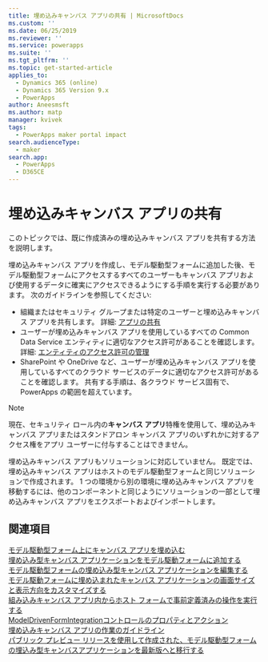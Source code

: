 ```yaml
---
title: 埋め込みキャンバス アプリの共有 | MicrosoftDocs
ms.custom: ''
ms.date: 06/25/2019
ms.reviewer: ''
ms.service: powerapps
ms.suite: ''
ms.tgt_pltfrm: ''
ms.topic: get-started-article
applies_to:
  - Dynamics 365 (online)
  - Dynamics 365 Version 9.x
  - PowerApps
author: Aneesmsft
ms.author: matp
manager: kvivek
tags:
  - PowerApps maker portal impact
search.audienceType:
  - maker
search.app:
  - PowerApps
  - D365CE
---
```


# <a name="share-an-embedded-canvas-app"></a>埋め込みキャンバス アプリの共有
このトピックでは、既に作成済みの埋め込みキャンバス アプリを共有する方法を説明します。

埋め込みキャンバス アプリを作成し、モデル駆動型フォームに追加した後、モデル駆動型フォームにアクセスするすべてのユーザーもキャンバス アプリおよび使用するデータに確実にアクセスできるようにする手順を実行する必要があります。 次のガイドラインを参照してください:
-   組織またはセキュリティ グループまたは特定のユーザーと埋め込みキャンバス アプリを共有します。 詳細: [アプリの共有](../canvas-apps/share-app.md#share-an-app)
-   ユーザーが埋め込みキャンバス アプリを使用しているすべての Common Data Service エンティティに適切なアクセス許可があることを確認します。 詳細: [エンティティのアクセス許可の管理](../canvas-apps/share-app.md#manage-entity-permissions)
-   SharePoint や OneDrive など、ユーザーが埋め込みキャンバス アプリを使用しているすべてのクラウド サービスのデータに適切なアクセス許可があることを確認します。 共有する手順は、各クラウド サービス固有で、PowerApps の範囲を超えています。

> [!NOTE]
> 現在、セキュリティ ロール内の**キャンバス アプリ**特権を使用して、埋め込みキャンバス アプリまたはスタンドアロン キャンバス アプリのいずれかに対するアクセス権をアプリ ユーザーに付与することはできません。

埋め込みキャンバス アプリもソリューションに対応していません。 既定では、埋め込みキャンバス アプリはホストのモデル駆動型フォームと同じソリューションで作成されます。 1 つの環境から別の環境に埋め込みキャンバス アプリを移動するには、他のコンポーネントと同じようにソリューションの一部として埋め込みキャンバス アプリをエクスポートおよびインポートします。

## <a name="see-also"></a>関連項目
[モデル駆動型フォーム上にキャンバス アプリを埋め込む](embed-canvas-app-in-form.md) <br />
[埋め込み型キャンバス アプリケーションをモデル駆動フォームに追加する](embedded-canvas-app-add-classic-designer.md) <br />
[モデル駆動型フォームの埋め込み型キャンバス アプリケーションを編集する](embedded-canvas-app-edit-classic-designer.md) <br />
[モデル駆動フォームに埋め込まれたキャンバス アプリケーションの画面サイズと表示方向をカスタマイズする](embedded-canvas-app-customize-screen.md) <br />
[組み込みキャンバス アプリ内からホスト フォームで事前定義済みの操作を実行する](embedded-canvas-app-actions.md) <br />
[ModelDrivenFormIntegrationコントロールのプロパティとアクション](embedded-canvas-app-properties-actions.md) <br />
[埋め込みキャンバス アプリの作業のガイドライン](embedded-canvas-app-guidelines.md) <br />
[パブリック プレビュー リリースを使用して作成された、モデル駆動型フォームの埋込み型キャンバスアプリケーションを最新版へと移行する](embedded-canvas-app-migrate-from-preview.md) <br />
